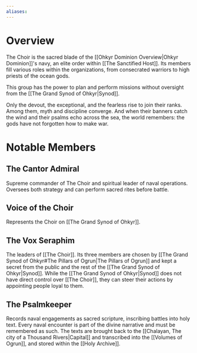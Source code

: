 ```yaml
---
aliases:
---
```

# Overview
The Choir is the sacred blade of the [[Ohkyr Dominion Overview|Ohkyr Dominion]]'s navy, an elite order within [[The Sanctified Host]]. Its members fill various roles within the organizations, from consecrated warriors to high priests of the ocean gods.

This group has the power to plan and perform missions without oversight from the [[The Grand Synod of Ohkyr|Synod]].

Only the devout, the exceptional, and the fearless rise to join their ranks. Among them, myth and discipline converge. And when their banners catch the wind and their psalms echo across the sea, the world remembers: the gods have not forgotten how to make war.
# Notable Members
## The Cantor Admiral
Supreme commander of The Choir and spiritual leader of naval operations. Oversees both strategy and can perform sacred rites before battle.
## Voice of the Choir
Represents the Choir on [[The Grand Synod of Ohkyr]].
## The Vox Seraphim
The leaders of [[The Choir]]. Its three members are chosen by [[The Grand Synod of Ohkyr#The Pillars of Ogrun|The Pillars of Ogrun]] and kept a secret from the public and the rest of the [[The Grand Synod of Ohkyr|Synod]]. While the [[The Grand Synod of Ohkyr|Synod]] does not have direct control over [[The Choir]], they can steer their actions by appointing people loyal to them.
## The Psalmkeeper
Records naval engagements as sacred scripture, inscribing battles into holy text. Every naval encounter is part of the divine narrative and must be remembered as such. The texts are brought back to the [[Chalayan, The city of a Thousand Rivers|Capital]] and transcribed into the [[Volumes of Ogrun]], and stored within the [[Holy Archive]].